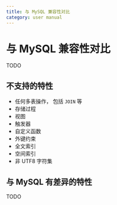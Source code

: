 ```yaml
---
title: 与 MySQL 兼容性对比
category: user manual
---
```


# 与 MySQL 兼容性对比

TODO

## 不支持的特性

* 任何多表操作， 包括 `JOIN` 等
* 存储过程
* 视图
* 触发器
* 自定义函数
* 外键约束
* 全文索引
* 空间索引
* 非 UTF8 字符集

## 与 MySQL 有差异的特性

TODO

